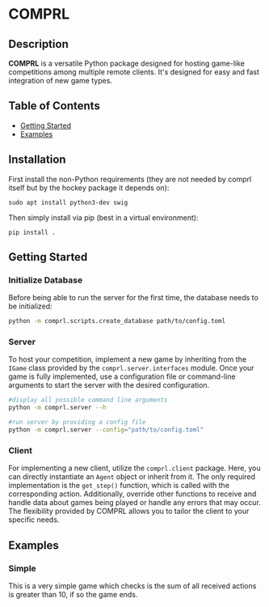 # COMPRL

## Description

**COMPRL** is a versatile Python package designed for hosting game-like competitions
among multiple remote clients. It's designed for easy and fast integration of new game
types.

## Table of Contents

- [Getting Started](#getting-started)
- [Examples](#examples)


## Installation

First install the non-Python requirements (they are not needed by comprl itself but by
the hockey package it depends on):
```
sudo apt install python3-dev swig
```

Then simply install via pip (best in a virtual environment):
```
pip install .
```


## Getting Started

### Initialize Database

Before being able to run the server for the first time, the database needs to be
initialized:
```sh
python -m comprl.scripts.create_database path/to/config.toml
```


### Server

To host your competition, implement a new game by inheriting from the `IGame` class
provided by the `comprl.server.interfaces` module. Once your game is fully implemented,
use a configuration file or command-line arguments to start the server with the desired
configuration.

```sh
#display all possible command line arguments
python -m comprl.server --h

#run server by providing a config file
python -m comprl.server --config="path/to/config.toml"
```

### Client

For implementing a new client, utilize the `comprl.client` package. Here, you can
directly instantiate an `Agent` object or inherit from it. The only required
implementation is the `get_step()` function, which is called with the corresponding
action. Additionally, override other functions to receive and handle data about games
being played or handle any errors that may occur. The flexibility provided by COMPRL
allows you to tailor the client to your specific needs.

## Examples

### Simple

This is a very simple game which checks is the sum of all received actions is greater
than 10, if so the game ends.
